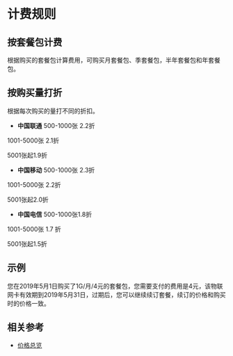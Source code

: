 # 计费规则
## 按套餐包计费
根据购买的套餐包计算费用，可购买月套餐包、季套餐包，半年套餐包和年套餐包。

## 按购买量打折
根据每次购买的量打不同的折扣。
* **中国联通**
500-1000张 2.2折

1001-5000张 2.1折

5001张起1.9折
* **中国移动**
500-1000张 2.3折 

1001-5000张 2.2折 

5001张起2.0折
* **中国电信**
500-1000张1.8折 

1001-5000张 1.7 折

 5001张起1.5折
## 示例
您在2019年5月1日购买了1G/月/4元的套餐包，您需要支付的费用是4元，该物联网卡有效期到2019年5月31日，过期后，您可以继续续订套餐，续订的价格和购买时的价格一致。

## 相关参考

- [价格总览](Price-Overview.md)
